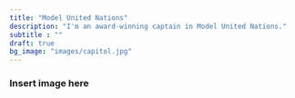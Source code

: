 ```yaml
---
title: "Model United Nations"
description: "I'm an award-winning captain in Model United Nations."
subtitle : ""
draft: true
bg_image: "images/capitol.jpg"
---
```


### Insert image here